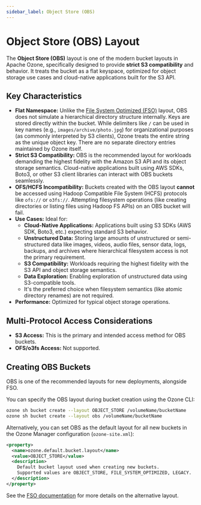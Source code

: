 ```yaml
---
sidebar_label: Object Store (OBS)
---
```


# Object Store (OBS) Layout

The **Object Store (OBS)** layout is one of the modern bucket layouts in Apache Ozone, specifically designed to provide **strict S3 compatibility** and behavior. It treats the bucket as a flat keyspace, optimized for object storage use cases and cloud-native applications built for the S3 API.

## Key Characteristics

*   **Flat Namespace:** Unlike the [File System Optimized (FSO)](./02-file-system-optimized.md) layout, OBS does not simulate a hierarchical directory structure internally. Keys are stored directly within the bucket. While delimiters like `/` can be used in key names (e.g., `images/archive/photo.jpg`) for organizational purposes (as commonly interpreted by S3 clients), Ozone treats the entire string as the unique object key. There are no separate directory entries maintained by Ozone itself.
*   **Strict S3 Compatibility:** OBS is the recommended layout for workloads demanding the highest fidelity with the Amazon S3 API and its object storage semantics. Cloud-native applications built using AWS SDKs, Boto3, or other S3 client libraries can interact with OBS buckets seamlessly.
*   **OFS/HCFS Incompatibility:** Buckets created with the OBS layout **cannot** be accessed using Hadoop Compatible File System (HCFS) protocols like `ofs://` or `o3fs://`. Attempting filesystem operations (like creating directories or listing files using Hadoop FS APIs) on an OBS bucket will fail.
*   **Use Cases:** Ideal for:
    *   **Cloud-Native Applications:** Applications built using S3 SDKs (AWS SDK, Boto3, etc.) expecting standard S3 behavior.
    *   **Unstructured Data:** Storing large amounts of unstructured or semi-structured data like images, videos, audio files, sensor data, logs, backups, and archives where hierarchical filesystem access is not the primary requirement.
    *   **S3 Compatibility:** Workloads requiring the highest fidelity with the S3 API and object storage semantics.
    *   **Data Exploration:** Enabling exploration of unstructured data using S3-compatible tools.
    *   It's the preferred choice when filesystem semantics (like atomic directory renames) are not required.
*   **Performance:** Optimized for typical object storage operations.

## Multi-Protocol Access Considerations

*   **S3 Access:** This is the primary and intended access method for OBS buckets.
*   **OFS/o3fs Access:** Not supported.

## Creating OBS Buckets

OBS is one of the recommended layouts for new deployments, alongside FSO.

You can specify the OBS layout during bucket creation using the Ozone CLI:

```bash
ozone sh bucket create --layout OBJECT_STORE /volumeName/bucketName
ozone sh bucket create --layout obs /volumeName/bucketName
```

Alternatively, you can set OBS as the default layout for all new buckets in the Ozone Manager configuration (`ozone-site.xml`):

```xml
<property>
  <name>ozone.default.bucket.layout</name>
  <value>OBJECT_STORE</value>
  <description>
    Default bucket layout used when creating new buckets.
    Supported values are OBJECT_STORE, FILE_SYSTEM_OPTIMIZED, LEGACY.
  </description>
</property>
```


See the [FSO documentation](./02-file-system-optimized.md) for more details on the alternative layout.
